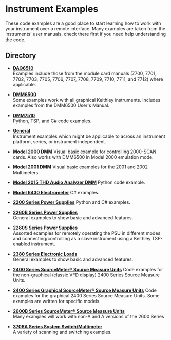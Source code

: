 
# Instrument Examples

These code examples are a good place to start learning how to work with your instrument over a remote interface. Many examples are taken from the instruments' user manuals, check there first if you need help understanding the code.

## Directory

[comment]: **[Insturment](./directory)**  

* **[DAQ6510](./DAQ6510)**  
Examples include those from the module card manuals (7700, 7701, 7702, 7703, 7705, 7706, 7707, 7708, 7709, 7710, 7711, and 7712) where applicable.

* **[DMM6500](./DMM6500)**  
Some examples work with all graphical Keithley instruments. Includes examples from the DMM6500 User's Manual.

* **[DMM7510](./DMM7510)**  
Python, TSP, and C# code examples.

* **[General](./General)**  
Instrument examples which might be applicable to across an instrument platform, series, or instrument independent.  

* **[Model 2000 DMM](./Model_2000/)**
Visual basic example for controlling 2000-SCAN cards. Also works with DMM6500 in Model 2000 emulation mode. 

* **[Model 2001 DMM](./Model_2001/)**
Visual basic examples for the 2001 and 2002 Multimeters.

* **[Model 2015 THD Audio Analyzer DMM](./Model_2015/)**
Python code example.

* **[Model 6430 Electrometer](./Model_6430/)**
C# examples.

* **[2200 Series Power Supplies](./Series_2200/)**
Python and C# examples.

* **[2260B Series Power Supplies](./Series_2260B)**  
General examples to show basic and advanced features.

* **[2280S Series Power Supplies](./Series_2280S)**  
Assorted examples for remotely operating the PSU in different modes and connecting/controlling as a slave instrument using a Keithley TSP-enabled instrument.

* **[2380 Series Electronic Loads](./Series_2260B)**  
General examples to show basic and advanced features.

* **[2400 Series SourceMeter&reg; Source Measure Units](./Series_2400/)** 
Code examples for the non-graphical (classic VFD display) 2400 Series Source Measure Units.

* **[2400 Series Graphical SourceMeter&reg; Source Measure Units](./Series_2400/)**
Code examples for the graphical 2400 Series Source Measure Units. Some examples are written for specific models.

* **[2600B Series SourceMeter&reg; Source Measure Units](./26xx-SMU/Tutorials)**  
Many examples will work with non-A and A versions of the 2600 Series

* **[3706A Series System Switch/Multimeter](./Series_3706A)**  
A variety of scanning and switching examples.